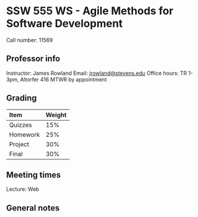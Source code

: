 # SSW 555 WS - Agile Methods for Software Development
Call number: 11569

## Professor info
Instructor: James Rowland
Email: jrowland@stevens.edu
Office hours: TR 1-3pm, Altorfer 416 MTWR by appointment

## Grading
Item|Weight
:--|:--
Quizzes|15%
Homework|25%
Project|30%
Final|30%

## Meeting times
Lecture: Web

## General notes
